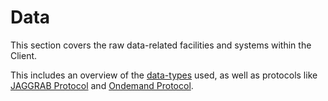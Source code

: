 # Data

This section covers the raw data-related facilities and systems within the Client.

This includes an overview of the [data-types](./Data-Types.md) used, as well as
protocols like [JAGGRAB Protocol](./JAGGRAB-Protocol.md) and
[Ondemand Protocol](./Ondemand-Protocol.md).
